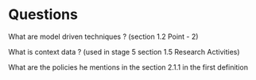 # Questions

What are model driven techniques ? (section 1.2 Point - 2)

What is context data ? (used in stage 5 section 1.5 Research Activities)

What are the policies he mentions in the section 2.1.1 in the first definition
